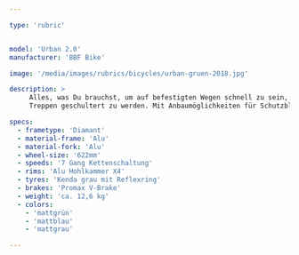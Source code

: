 ```yaml
---

type: 'rubric'


model: 'Urban 2.0'
manufacturer: 'BBF Bike'

image: '/media/images/rubrics/bicycles/urban-gruen-2018.jpg'

description: >
     Alles, was Du brauchst, um auf befestigten Wegen schnell zu sein, leicht genug, um für ein paar 
     Treppen geschultert zu werden. Mit Anbaumöglichkeiten für Schutzbleche und Gepäckträger.

specs:
  - frametype: 'Diamant'
  - material-frame: 'Alu'
  - material-fork: 'Alu'
  - wheel-size: '622mm'
  - speeds: '7 Gang Kettenschaltung'
  - rims: 'Alu Hohlkammer X4'
  - tyres: 'Kenda grau mit Reflexring'
  - brakes: 'Promax V-Brake'
  - weight: 'ca. 12,6 kg'
  - colors:
    - 'mattgrün'
    - 'mattblau'
    - 'mattgrau'

---
```

